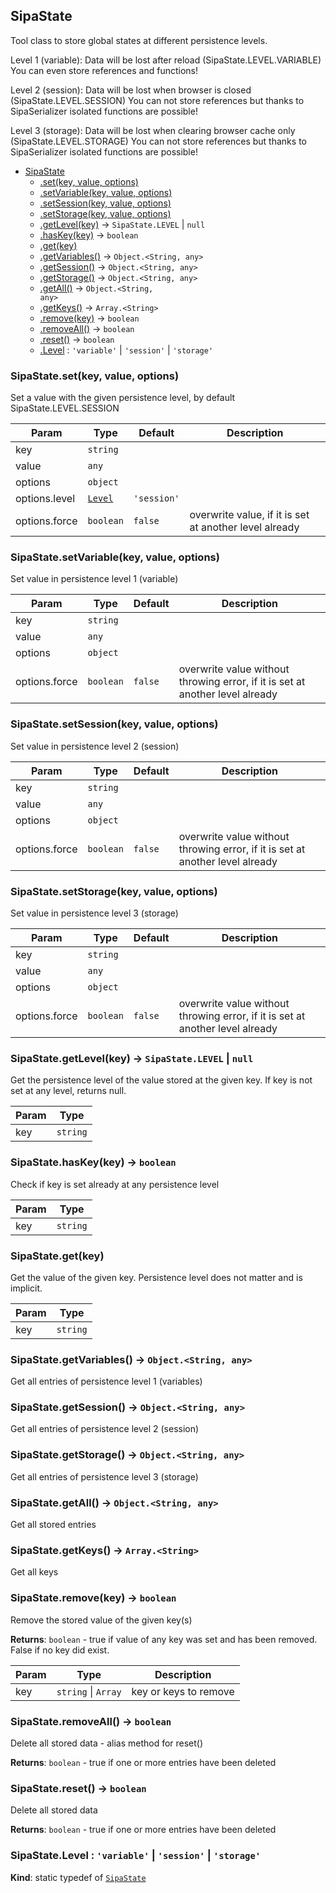 <a name="SipaState"></a>

## SipaState
Tool class to store global states at different persistence levels.

Level 1 (variable): Data will be lost after reload (SipaState.LEVEL.VARIABLE)
                    You can even store references and functions!

Level 2 (session): Data will be lost when browser is closed (SipaState.LEVEL.SESSION)
                   You can not store references but thanks to SipaSerializer isolated functions are possible!

Level 3 (storage): Data will be lost when clearing browser cache only (SipaState.LEVEL.STORAGE)
                   You can not store references but thanks to SipaSerializer isolated functions are possible!

* [SipaState](#SipaState)
    * [.set(key, value, options)](#SipaState.set)
    * [.setVariable(key, value, options)](#SipaState.setVariable)
    * [.setSession(key, value, options)](#SipaState.setSession)
    * [.setStorage(key, value, options)](#SipaState.setStorage)
    * [.getLevel(key)](#SipaState.getLevel) &rarr; <code>SipaState.LEVEL</code> \| <code>null</code>
    * [.hasKey(key)](#SipaState.hasKey) &rarr; <code>boolean</code>
    * [.get(key)](#SipaState.get)
    * [.getVariables()](#SipaState.getVariables) &rarr; <code>Object.&lt;String, any&gt;</code>
    * [.getSession()](#SipaState.getSession) &rarr; <code>Object.&lt;String, any&gt;</code>
    * [.getStorage()](#SipaState.getStorage) &rarr; <code>Object.&lt;String, any&gt;</code>
    * [.getAll()](#SipaState.getAll) &rarr; <code>Object.&lt;String, any&gt;</code>
    * [.getKeys()](#SipaState.getKeys) &rarr; <code>Array.&lt;String&gt;</code>
    * [.remove(key)](#SipaState.remove) &rarr; <code>boolean</code>
    * [.removeAll()](#SipaState.removeAll) &rarr; <code>boolean</code>
    * [.reset()](#SipaState.reset) &rarr; <code>boolean</code>
    * [.Level](#SipaState.Level) : <code>&#x27;variable&#x27;</code> \| <code>&#x27;session&#x27;</code> \| <code>&#x27;storage&#x27;</code>

<a name="SipaState.set"></a>

### SipaState.set(key, value, options)
Set a value with the given persistence level, by default SipaState.LEVEL.SESSION

| Param | Type | Default | Description |
| --- | --- | --- | --- |
| key | <code>string</code> |  |  |
| value | <code>any</code> |  |  |
| options | <code>object</code> |  |  |
| options.level | [<code>Level</code>](#SipaState.Level) | <code>&#x27;session&#x27;</code> |  |
| options.force | <code>boolean</code> | <code>false</code> | overwrite value, if it is set at another level already |

<a name="SipaState.setVariable"></a>

### SipaState.setVariable(key, value, options)
Set value in persistence level 1 (variable)

| Param | Type | Default | Description |
| --- | --- | --- | --- |
| key | <code>string</code> |  |  |
| value | <code>any</code> |  |  |
| options | <code>object</code> |  |  |
| options.force | <code>boolean</code> | <code>false</code> | overwrite value without throwing error, if it is set at another level already |

<a name="SipaState.setSession"></a>

### SipaState.setSession(key, value, options)
Set value in persistence level 2 (session)

| Param | Type | Default | Description |
| --- | --- | --- | --- |
| key | <code>string</code> |  |  |
| value | <code>any</code> |  |  |
| options | <code>object</code> |  |  |
| options.force | <code>boolean</code> | <code>false</code> | overwrite value without throwing error, if it is set at another level already |

<a name="SipaState.setStorage"></a>

### SipaState.setStorage(key, value, options)
Set value in persistence level 3 (storage)

| Param | Type | Default | Description |
| --- | --- | --- | --- |
| key | <code>string</code> |  |  |
| value | <code>any</code> |  |  |
| options | <code>object</code> |  |  |
| options.force | <code>boolean</code> | <code>false</code> | overwrite value without throwing error, if it is set at another level already |

<a name="SipaState.getLevel"></a>

### SipaState.getLevel(key) &rarr; <code>SipaState.LEVEL</code> \| <code>null</code>
Get the persistence level of the value stored at the given key.
If key is not set at any level, returns null.

| Param | Type |
| --- | --- |
| key | <code>string</code> | 

<a name="SipaState.hasKey"></a>

### SipaState.hasKey(key) &rarr; <code>boolean</code>
Check if key is set already at any persistence level

| Param | Type |
| --- | --- |
| key | <code>string</code> | 

<a name="SipaState.get"></a>

### SipaState.get(key)
Get the value of the given key. Persistence level does not matter and is implicit.

| Param | Type |
| --- | --- |
| key | <code>string</code> | 

<a name="SipaState.getVariables"></a>

### SipaState.getVariables() &rarr; <code>Object.&lt;String, any&gt;</code>
Get all entries of persistence level 1 (variables)
<a name="SipaState.getSession"></a>

### SipaState.getSession() &rarr; <code>Object.&lt;String, any&gt;</code>
Get all entries of persistence level 2 (session)
<a name="SipaState.getStorage"></a>

### SipaState.getStorage() &rarr; <code>Object.&lt;String, any&gt;</code>
Get all entries of persistence level 3 (storage)
<a name="SipaState.getAll"></a>

### SipaState.getAll() &rarr; <code>Object.&lt;String, any&gt;</code>
Get all stored entries
<a name="SipaState.getKeys"></a>

### SipaState.getKeys() &rarr; <code>Array.&lt;String&gt;</code>
Get all keys
<a name="SipaState.remove"></a>

### SipaState.remove(key) &rarr; <code>boolean</code>
Remove the stored value of the given key(s)

**Returns**: <code>boolean</code> - true if value of any key was set and has been removed. False if no key did exist.  

| Param | Type | Description |
| --- | --- | --- |
| key | <code>string</code> \| <code>Array</code> | key or keys to remove |

<a name="SipaState.removeAll"></a>

### SipaState.removeAll() &rarr; <code>boolean</code>
Delete all stored data - alias method for reset()

**Returns**: <code>boolean</code> - true if one or more entries have been deleted  
<a name="SipaState.reset"></a>

### SipaState.reset() &rarr; <code>boolean</code>
Delete all stored data

**Returns**: <code>boolean</code> - true if one or more entries have been deleted  
<a name="SipaState.Level"></a>

### SipaState.Level : <code>&#x27;variable&#x27;</code> \| <code>&#x27;session&#x27;</code> \| <code>&#x27;storage&#x27;</code>
**Kind**: static typedef of [<code>SipaState</code>](#SipaState)  
